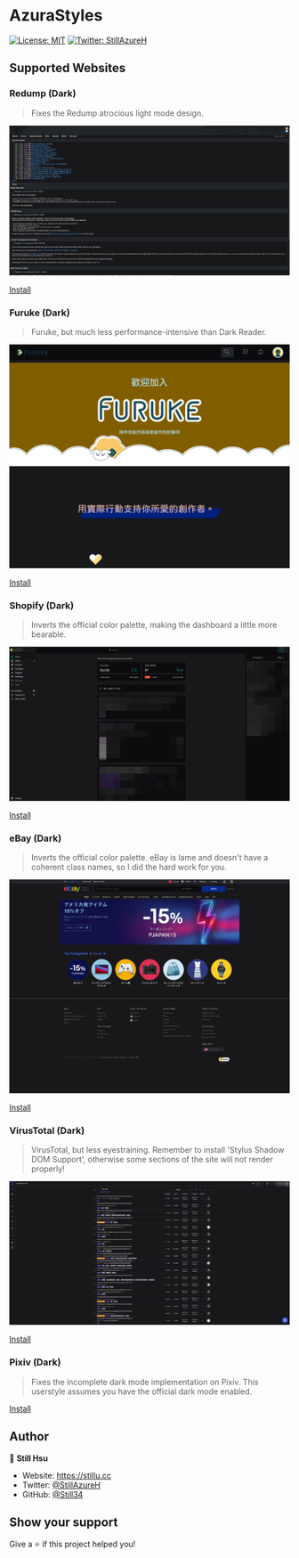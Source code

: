 # AzuraStyles

[![License: MIT](https://img.shields.io/badge/License-MIT-yellow.svg)](/LICENSE)
[![Twitter: StillAzureH](https://img.shields.io/twitter/follow/StillAzureH.svg?style=social)](https://twitter.com/StillAzureH)

## Supported Websites

### Redump (Dark)

> Fixes the Redump atrocious light mode design.

![Preview](resources/dark-redump.png)

[Install](https://github.com/Still34/azura-styles/raw/master/styles/DarkRedump.user.css)

### Furuke (Dark)

> Furuke, but much less performance-intensive than Dark Reader.

![Preview](resources/dark-furuke.png)

[Install](https://github.com/Still34/azura-styles/raw/master/styles/DarkFuruke.user.css)

### Shopify (Dark)

> Inverts the official color palette, making the dashboard a little more bearable.

![Preview](resources/dark-shopify.png)

[Install](https://github.com/Still34/azura-styles/raw/master/styles/DarkShopify.user.css)

### eBay (Dark)

> Inverts the official color palette. eBay is lame and doesn't have a coherent class names, so I did the hard work for you.

![Preview](resources/dark-ebay.png)

[Install](https://github.com/Still34/azura-styles/raw/master/styles/DarkEbay.user.css)

### VirusTotal (Dark)

> VirusTotal, but less eyestraining. Remember to install 'Stylus Shadow DOM Support', otherwise some sections of the site will not render properly!

![Preview](resources/dark-virustotal.png)

[Install](https://github.com/Still34/azura-styles/raw/master/styles/DarkVirusTotal.user.css)

### Pixiv (Dark)

> Fixes the incomplete dark mode implementation on Pixiv. This userstyle assumes you have the official dark mode enabled.

[Install](https://github.com/Still34/azura-styles/raw/master/styles/DarkPixiv.user.css)

## Author

👤 **Still Hsu**

- Website: <https://stillu.cc>
- Twitter: [@StillAzureH](https://twitter.com/StillAzureH)
- GitHub: [@Still34](https://github.com/Still34)

## Show your support

Give a ⭐️ if this project helped you!
